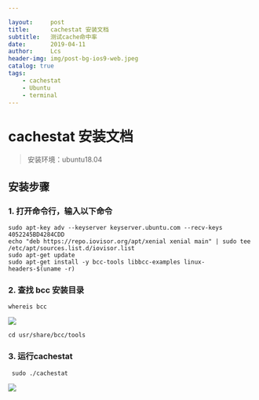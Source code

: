 ```yaml
---

layout:     post
title:      cachestat 安装文档
subtitle:   测试cache命中率
date:       2019-04-11
author:     Lcs
header-img: img/post-bg-ios9-web.jpeg
catalog: true
tags:
    - cachestat
    - Ubuntu
    - terminal
---
```


# cachestat 安装文档

>安装环境：ubuntu18.04

## 安装步骤

### 1. 打开命令行，输入以下命令

```
sudo apt-key adv --keyserver keyserver.ubuntu.com --recv-keys 4052245BD4284CDD
echo "deb https://repo.iovisor.org/apt/xenial xenial main" | sudo tee /etc/apt/sources.list.d/iovisor.list
sudo apt-get update
sudo apt-get install -y bcc-tools libbcc-examples linux-headers-$(uname -r)
```

### 2. 查找 bcc 安装目录

```
whereis bcc
```

![](https://github.com/lcs1998/lcs1998.github.io/blob/master/img/1554778901499.png?raw=true)

```
cd usr/share/bcc/tools
```

### 3. 运行cachestat

```
 sudo ./cachestat
```

![](https://github.com/lcs1998/lcs1998.github.io/blob/master/img/1554779035177.png?raw=true)

